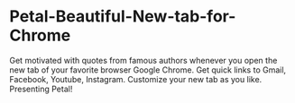 # Petal-Beautiful-New-tab-for-Chrome
Get motivated with quotes from famous authors whenever you open the new tab of your favorite browser Google Chrome. Get quick links to Gmail, Facebook, Youtube, Instagram. Customize your new tab as you like. Presenting Petal!
